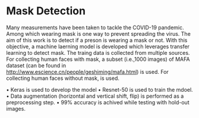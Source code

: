 # Mask Detection
Many measurements have been taken to tackle the COVID-19 pandemic. Among which wearing mask is one way to prevent spreading the virus. The aim of this work is to detect if a preson is wearing a mask or not. With this objective, a machine laerning model is developed which leverages transfer learning to detect mask. The traing data is collected from multiple sources. For collecting human faces with mask, a subset (i.e.,1000 images) of MAFA dataset (can be found in http://www.escience.cn/people/geshiming/mafa.html) is used. For collecting human faces without mask, is used.

• Keras is used to develop the model
• Resnet-50 is used to train the mdoel.
• Data augmentation (horizontal and vertical shift, flip) is performed as a preprocessing step.
• 99% accuracy is achived while testing with hold-out images.
